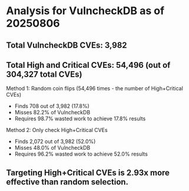 # Analysis for VulncheckDB as of 20250806

## Total VulncheckDB CVEs: 3,982
## Total High and Critical CVEs: 54,496 (out of 304,327 total CVEs)

Method 1: Random coin flips (54,496 times - the number of High+Critical CVEs)
  - Finds 708 out of 3,982 (17.8%)
  - Misses 82.2% of VulncheckDB
  - Requires 98.7% wasted work to achieve 17.8% results

Method 2: Only check High+Critical CVEs
  - Finds 2,072 out of 3,982 (52.0%)
  - Misses 48.0% of VulncheckDB
  - Requires 96.2% wasted work to achieve 52.0% results

## Targeting High+Critical CVEs is 2.93x more effective than random selection.
